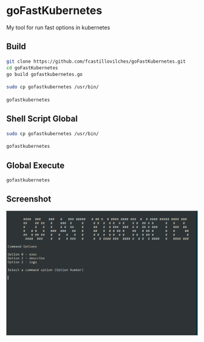 # goFastKubernetes
My tool for run fast options in kubernetes

## Build

```bash
git clone https://github.com/fcastillovilches/goFastKubernetes.git
cd goFastKubernetes
go build gofastkubernetes.go

sudo cp gofastkubernetes /usr/bin/

gofastkubernetes
```

## Shell Script Global

```bash
sudo cp gofastkubernetes /usr/bin/

gofastkubernetes
```

## Global Execute

```bash
gofastkubernetes
```

## Screenshot

![Screenshot](screenshot.PNG)
